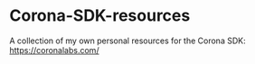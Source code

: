 # Corona-SDK-resources
A collection of my own personal resources for the Corona SDK: https://coronalabs.com/
